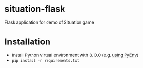 # situation-flask

Flask application for demo of Situation game

# Installation

* Install Python virtual environment with 3.10.0 (e.g. [using PyEnv](https://realpython.com/intro-to-pyenv/))
* `pip install -r requirements.txt`
